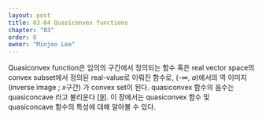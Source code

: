 ```yaml
---
layout: post
title: 03-04 Quasiconvex functions
chapter: "03"
order: 8
owner: "Minjoo Lee"
---
```

Quasiconvex function은 임의의 구간에서 정의되는 함수 혹은 real vector space의 convex subset에서 정의된 real-value로 이뤄진 함수로, (-$\infty$, $a$)에서의 역 이미지(inverse image ; $x$구간) 가 convex set이 된다. quasiconvex 함수의 음수는 quasiconcave 라고 불리운다 [[9]](https://en.wikipedia.org/wiki/Quasiconvex_function). 이 장에서는 quasiconvex 함수 및 quasiconcave 함수의 특성에 대해 알아볼 수 있다.
